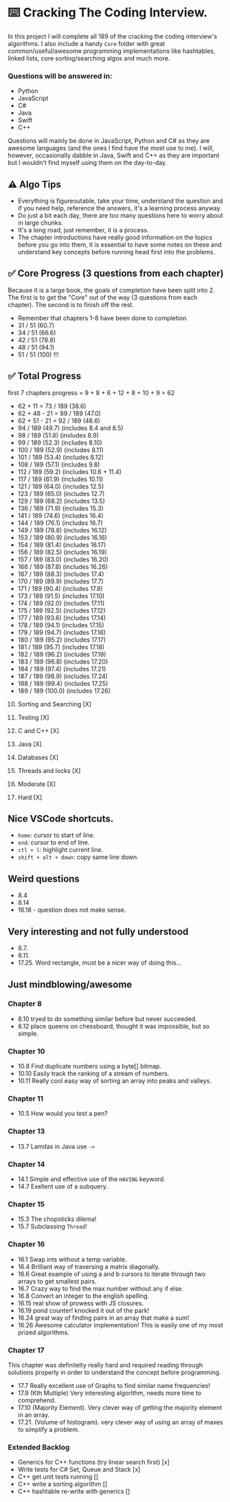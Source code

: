 # ⌨️ Cracking The Coding Interview.
In this project I will complete all 189 of the cracking the coding interview's algorithms.
I also include a handy `Core` folder with great common/useful/awesome programming implementations
like hashtables, linked lists, core sorting/searching algos and much more.

### Questions will be answered in:
- Python
- JavaScript
- C#
- Java
- Swift
- C++

Questions will mainly be done in JavaScript, Python and C# as they are awesome languages (and the ones I find have the most use to me). I will, however, occasionally dabble in Java, Swift and C++ as they are important but I wouldn't find myself using them on the day-to-day.

## ⚠️ Algo Tips
- Everything is figureoutable, take your time, understand the question and if you need help, reference the answers, it's a learning process anyway.
- Do just a bit each day, there are too many questions here to worry about in large chunks.
- It's a long road, just remember, it is a process.
- The chapter introductions have really good information on the topics before you go into them, it is essential to have some notes on these and understand key concepts before running head first into the problems.

## ✅ Core Progress (3 questions from each chapter)
Because it is a large book, the goals of completion have been split into 2.
The first is to get the "Core" out of the way (3 questions from each chapter). The second
is to finish off the rest.
- Remember that chapters 1-8 have been done to completion.
- 31 / 51 (60.7)
- 34 / 51 (66.6)
- 42 / 51 (78.8)
- 48 / 51 (94.1)
- 51 / 51 (100) !!!

## ✅ Total Progress
first 7 chapters progress = 9 + 8 + 6 + 12 + 8 + 10 + 9 = 62
- 62 + 11 = 73 / 189 (38.6)
- 62 + 48 - 21 = 89 / 189 (47.0)
- 62 + 51 - 21 = 92 / 189 (48.6)
- 94 / 189 (49.7) (includes 8.4 and 8.5)
- 98 / 189 (51.8) (invludes 8.9)
- 99 / 189 (52.3) (includes 8.10)
- 100 / 189 (52.9) (includes 8.11)
- 101 / 189 (53.4) (includes 8.12)
- 108 / 189 (57.1) (includes 9.8)
- 112 / 189 (59.2) (includes 10.6 + 11.4)
- 117 / 189 (61.9) (includes 10.11)
- 121 / 189 (64.0) (includes 12.5)
- 123 / 189 (65.0) (includes 12.7)
- 129 / 189 (68.2) (includes 13.5)
- 136 / 189 (71.9) (includes 15.3)
- 141 / 189 (74.6) (includes 16.4)
- 144 / 189 (76.1) (includes 16.7)
- 149 / 189 (78.8) (includes 16.12)
- 153 / 189 (80.9) (includes 16.16)
- 154 / 189 (81.4) (includes 16.17)
- 156 / 189 (82.5) (includes 16.19)
- 157 / 189 (83.0) (includes 16.20)
- 166 / 189 (87.8) (includes 16.26)
- 167 / 189 (88.3) (includes 17.4)
- 170 / 189 (89.9) (includes 17.7)
- 171 / 189 (90.4) (includes 17.8)
- 173 / 189 (91.5) (includes 17.10)
- 174 / 189 (92.0) (includes 17.11)
- 175 / 189 (92.5) (includes 17.12)
- 177 / 189 (93.6) (includes 17.14)
- 178 / 189 (94.1) (includes 17.15)
- 179 / 189 (94.7) (includes 17.16)
- 180 / 189 (95.2) (includes 17.17)
- 181 / 189 (95.7) (includes 17.18)
- 182 / 189 (96.2) (includes 17.19)
- 183 / 189 (96.8) (includes 17.20)
- 184 / 189 (97.4) (includes 17.21)
- 187 / 189 (98.9) (includes 17.24)
- 188 / 189 (99.4) (includes 17.25)
- 189 / 189 (100.0) (includes 17.26)

10. Sorting and Searching [X]
11. Testing [X]
12. C and C++ [X]
13. Java [X]

14. Databases [X]
15. Threads and locks [X]
16. Moderate [X]
17. Hard [X]

## Nice VSCode shortcuts.
- `home`: cursor to start of line.
- `end`: cursor to end of line.
- `ctl + l`: highlight current line.
- `shift + alt + down`: copy same line down.

## Weird questions
- 8.4
- 8.14
- 16.18 - question does not make sense.

## Very interesting and not fully understood
- 8.7.
- 8.11.
- 17.25. Word rectangle, must be a nicer way of doing this...

## Just mindblowing/awesome
### Chapter 8
- 8.10 tryed to do something similar before but never succeeded.
- 8.12 place queens on chessboard, thought it was impossible, but so simple.

### Chapter 10
- 10.8 Find duplicate numbers using a byte[] bitmap.
- 10.10 Easily track the ranking of a stream of numbers.
- 10.11 Really cool easy way of sorting an array into peaks and valleys.

### Chapter 11
- 10.5 How would you test a pen?

### Chapter 13
- 13.7 Lamdas in Java use `->`

### Chapter 14
- 14.1 Simple and effective use of the `HAVING` keyword.
- 14.7 Exellent use of a subquery.

### Chapter 15
- 15.3 The chopsticks dilema!
- 15.7 Subclassing `Thread`!

### Chapter 16
- 16.1 Swap ints without a temp variable.
- 16.4 Brilliant way of traversing a matrix diagonally.
- 16.6 Great example of using a and b cursors to iterate through two arrays to get smallest pairs.
- 16.7 Crazy way to find the max number without any if else.
- 16.8 Convert an integer to the english spelling.
- 16.15 real show of prowess with JS closures.
- 16.19 pond counter! knocked it out of the park!
- 16.24 great way of finding pairs in an array that make a sum!
- 16.26 Awesome calculator implementation! This is easily one of my most prized algorithms.

### Chapter 17
This chapter was definitelty really hard and required reading through solutions properly in order
to understand the concept before programming.
- 17.7 Really excellent use of Graphs to find similar name frequencies!
- 17.9 (Kth Multiple) Very interesting algorithm, needs more time to comprehend.
- 17.10 (Majority Element). Very clever way of getting the majority element in an array.
- 17.21. (Volume of histogram). very clever way of using an array of maxes to simplify a problem.


### Extended Backlog
- Generics for C++ functions (try linear search first) [x]
- Write tests for C# Set, Queue and Stack [x]
- C++ get unit tests running []
- C++ write a sorting algorithm []
- C++ hashtable re-write with generics []